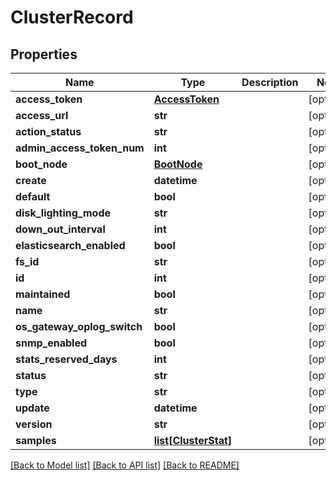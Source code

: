 # ClusterRecord

## Properties
Name | Type | Description | Notes
------------ | ------------- | ------------- | -------------
**access_token** | [**AccessToken**](AccessToken.md) |  | [optional] 
**access_url** | **str** |  | [optional] 
**action_status** | **str** |  | [optional] 
**admin_access_token_num** | **int** |  | [optional] 
**boot_node** | [**BootNode**](BootNode.md) |  | [optional] 
**create** | **datetime** |  | [optional] 
**default** | **bool** |  | [optional] 
**disk_lighting_mode** | **str** |  | [optional] 
**down_out_interval** | **int** |  | [optional] 
**elasticsearch_enabled** | **bool** |  | [optional] 
**fs_id** | **str** |  | [optional] 
**id** | **int** |  | [optional] 
**maintained** | **bool** |  | [optional] 
**name** | **str** |  | [optional] 
**os_gateway_oplog_switch** | **bool** |  | [optional] 
**snmp_enabled** | **bool** |  | [optional] 
**stats_reserved_days** | **int** |  | [optional] 
**status** | **str** |  | [optional] 
**type** | **str** |  | [optional] 
**update** | **datetime** |  | [optional] 
**version** | **str** |  | [optional] 
**samples** | [**list[ClusterStat]**](ClusterStat.md) |  | [optional] 

[[Back to Model list]](../README.md#documentation-for-models) [[Back to API list]](../README.md#documentation-for-api-endpoints) [[Back to README]](../README.md)


